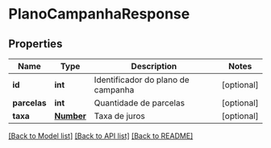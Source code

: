 # PlanoCampanhaResponse

## Properties
Name | Type | Description | Notes
------------ | ------------- | ------------- | -------------
**id** | **int** | Identificador do plano de campanha | [optional] 
**parcelas** | **int** | Quantidade de parcelas | [optional] 
**taxa** | [**Number**](Number.md) | Taxa de juros | [optional] 

[[Back to Model list]](../README.md#documentation-for-models) [[Back to API list]](../README.md#documentation-for-api-endpoints) [[Back to README]](../README.md)


